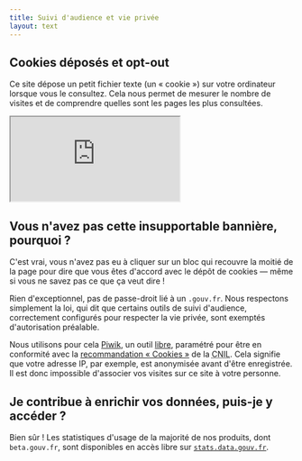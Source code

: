 ```yaml
---
title: Suivi d'audience et vie privée
layout: text
---
```


## Cookies déposés et opt-out

Ce site dépose un petit fichier texte (un « cookie ») sur votre ordinateur lorsque vous le consultez. Cela nous permet de mesurer le nombre de visites et de comprendre quelles sont les pages les plus consultées.

<iframe class="optout ui raised segment" src="https://stats.data.gouv.fr/index.php?module=CoreAdminHome&action=optOut&language=fr"></iframe>


## Vous n'avez pas cette insupportable bannière, pourquoi ?

C'est vrai, vous n'avez pas eu à cliquer sur un bloc qui recouvre la moitié de la page pour dire que vous êtes d'accord avec le dépôt de cookies — même si vous ne savez pas ce que ça veut dire !

Rien d'exceptionnel, pas de passe-droit lié à un `.gouv.fr`. Nous respectons simplement la loi, qui dit que certains outils de suivi d'audience, correctement configurés pour respecter la vie privée, sont exemptés d'autorisation préalable.

Nous utilisons pour cela [Piwik](https://www.piwik.org), un outil [libre](https://piwik.org/free-software/), paramétré pour être en conformité avec la [recommandation « Cookies »](https://www.cnil.fr/fr/solutions-pour-la-mesure-daudience) de la <abbr title="Commission Nationale de l'Informatique et des Libertés">CNIL</abbr>. Cela signifie que votre adresse IP, par exemple, est anonymisée avant d'être enregistrée. Il est donc impossible d'associer vos visites sur ce site à votre personne.


## Je contribue à enrichir vos données, puis-je y accéder ?

Bien sûr ! Les statistiques d'usage de la majorité de nos produits, dont `beta.gouv.fr`, sont disponibles en accès libre sur [`stats.data.gouv.fr`](https://stats.data.gouv.fr/index.php?module=CoreHome&action=index&idSite=21&period=range&date=previous30#?module=VisitsSummary&action=index&idSite=21&period=range&date=previous30).
